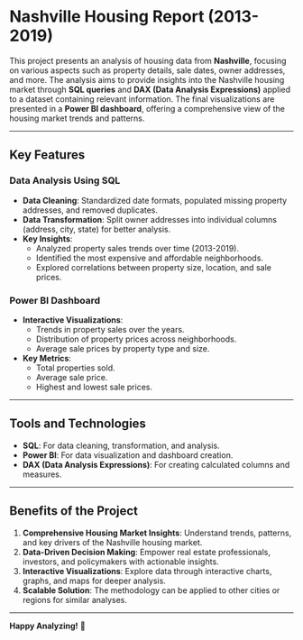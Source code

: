 # Nashville Housing Report (2013-2019)

This project presents an analysis of housing data from **Nashville**, focusing on various aspects such as property details, sale dates, owner addresses, and more. The analysis aims to provide insights into the Nashville housing market through **SQL queries** and **DAX (Data Analysis Expressions)** applied to a dataset containing relevant information. The final visualizations are presented in a **Power BI dashboard**, offering a comprehensive view of the housing market trends and patterns.

---

## Key Features

### **Data Analysis Using SQL**
- **Data Cleaning**: Standardized date formats, populated missing property addresses, and removed duplicates.
- **Data Transformation**: Split owner addresses into individual columns (address, city, state) for better analysis.
- **Key Insights**:
  - Analyzed property sales trends over time (2013-2019).
  - Identified the most expensive and affordable neighborhoods.
  - Explored correlations between property size, location, and sale prices.

### **Power BI Dashboard**
- **Interactive Visualizations**:
  - Trends in property sales over the years.
  - Distribution of property prices across neighborhoods.
  - Average sale prices by property type and size.
- **Key Metrics**:
  - Total properties sold.
  - Average sale price.
  - Highest and lowest sale prices.

---

## Tools and Technologies

- **SQL**: For data cleaning, transformation, and analysis.
- **Power BI**: For data visualization and dashboard creation.
- **DAX (Data Analysis Expressions)**: For creating calculated columns and measures.

---

## Benefits of the Project

1. **Comprehensive Housing Market Insights**: Understand trends, patterns, and key drivers of the Nashville housing market.
2. **Data-Driven Decision Making**: Empower real estate professionals, investors, and policymakers with actionable insights.
3. **Interactive Visualizations**: Explore data through interactive charts, graphs, and maps for deeper analysis.
4. **Scalable Solution**: The methodology can be applied to other cities or regions for similar analyses.

---

**Happy Analyzing!** 🚀
